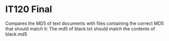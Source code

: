 # IT120 Final
Compares the MD5 of text documents with files containing the correct MD5 that should match it:
The md5 of black.txt should match the contents of black.md5
